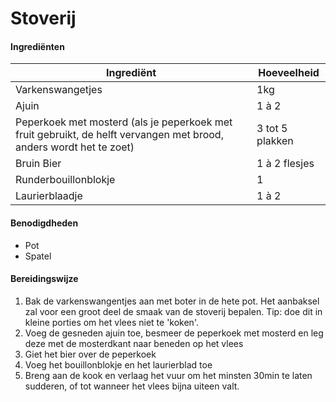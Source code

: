 # Stoverij

#### Ingrediënten

| Ingrediënt                                                                                                          | Hoeveelheid     |
| ------------------------------------------------------------------------------------------------------------------- | --------------- |
| Varkenswangetjes                                                                                                    | 1kg             |
| Ajuin                                                                                                               | 1 à 2           |
| Peperkoek met mosterd (als je peperkoek met fruit gebruikt, de helft vervangen met brood, anders wordt het te zoet) | 3 tot 5 plakken |
| Bruin Bier                                                                                                          | 1 à 2 flesjes   |
| Runderbouillonblokje                                                                                                | 1               |
| Laurierblaadje                                                                                                      | 1 à 2           |

#### Benodigdheden

- Pot
- Spatel

#### Bereidingswijze

1. Bak de varkenswangentjes aan met boter in de hete pot. Het aanbaksel zal voor een groot deel de smaak van de stoverij bepalen. Tip: doe dit in kleine porties om het vlees niet te 'koken'.
2. Voeg de gesneden ajuin toe, besmeer de peperkoek met mosterd en leg deze met de mosterdkant naar beneden op het vlees
3. Giet het bier over de peperkoek
4. Voeg het bouillonblokje en het laurierblad toe
5. Breng aan de kook en verlaag het vuur om het minsten 30min te laten sudderen, of tot wanneer het vlees bijna uiteen valt.

